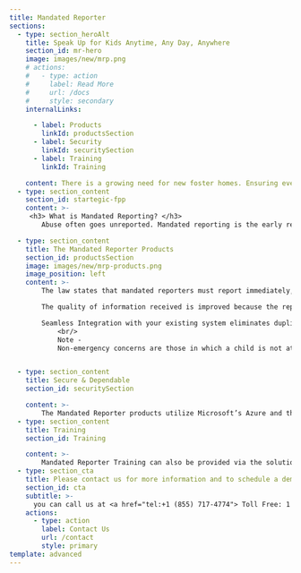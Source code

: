 ```yaml
---
title: Mandated Reporter
sections:
  - type: section_heroAlt
    title: Speak Up for Kids Anytime, Any Day, Anywhere
    section_id: mr-hero
    image: images/new/mrp.png
    # actions:
    #   - type: action
    #     label: Read More
    #     url: /docs
    #     style: secondary
    internalLinks:

      - label: Products
        linkId: productsSection
      - label: Security
        linkId: securitySection
      - label: Training
        linkId: Training

    content: There is a growing need for new foster homes. Ensuring every child has a safe, happy, and healthy permanent homes is a substantial effort. All Child Welfare information must be carefully maintained, reviewed, and verified. The Family Provider Portal makes it easier for agencies and families to stay informed any day, anytime, and anywhere.
  - type: section_content
    section_id: startegic-fpp
    content: >-
     <h3> What is Mandated Reporting? </h3>
        Abuse often goes unreported. Mandated reporting is the early recognition of child/adult maltreatment with the goal of preventing further abuse from occurring. Most of the child abuse and neglect reports are made by mandated reporters, making them a first line of defense.

  - type: section_content
    title: The Mandated Reporter Products
    section_id: productsSection
    image: images/new/mrp-products.png
    image_position: left
    content: >-
        The law states that mandated reporters must report immediately, without delay. The products allow busy reporters to submit a concern quickly, easily and at any time via a web browser, a mobile device or a chatbot. There are never any wait times. Reporter login information can also be saved speeding up any future submissions.<br />

        The quality of information received is improved because the reporter is able to directly submit the information in a timely manner. Better information benefits the child(ren) and everyone concerned.<br/>

        Seamless Integration with your existing system eliminates duplicate data entry.
            <br/>
            Note - 
            Non-emergency concerns are those in which a child is not at immediate risk of abuse or neglect that could result in serious harm. The solution is only for mandated reporters to report situations that do not require an emergency response. An emergency is a situation where a child faces an immediate risk of abuse or neglect that could result in death or serious harm.


  - type: section_content
    title: Secure & Dependable
    section_id: securitySection

    content: >-
        The Mandated Reporter products utilize Microsoft’s Azure and the Azure Bot Service. Federal, state and local agencies rely on Azure for world-class security, protection, and compliance. The Azure SaaS environment provides reliable workload capacity that can automatically scale when and where you need it.
  - type: section_content
    title: Training
    section_id: Training

    content: >-
        Mandated Reporter Training can also be provided via the solution making training available online for free any time or day that you may want to use it and includes courses that provide instruction on how to better recognize the indicators of abuse and neglect, understand your role in responsible reporting, and identify the groups of children that may be at a higher risk of being abused or neglected.
  - type: section_cta
    title: Please contact us for more information and to schedule a demonstration.
    section_id: cta
    subtitle: >-
      you can call us at <a href="tel:+1 (855) 717-4774"> Toll Free: 1 (855) 717-4774</a>
    actions:
      - type: action
        label: Contact Us
        url: /contact
        style: primary                 
template: advanced
---
```

